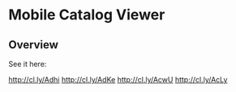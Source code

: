 # Mobile Catalog Viewer

## Overview

See it here:

http://cl.ly/Adhi
http://cl.ly/AdKe
http://cl.ly/AcwU
http://cl.ly/AcLy